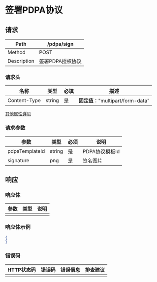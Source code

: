 # 签署PDPA协议

## 请求

| Path        | /pdpa/sign       |
| ----------- | ---------------- |
| Method      | POST             |
| Description | 签署PDPA授权协议 |

### 请求头

| 名称         | 类型   | 必填 | 描述                              |
| ------------ | ------ | ---- | --------------------------------- |
| Content-Type | string | 是   | **固定值**："multipart/form-data" |

[其他属性详见](../header.md)

### 请求参数

| 参数           | 类型   | 必须 | 说明           |
| -------------- | ------ | ---- | -------------- |
| pdpaTemplateId | string | 是   | PDPA协议模板Id |
| signature      | png    | 是   | 签名图片       |

## 响应

### 响应体

| 参数 | 类型 | 说明 |
| ---- | ---- | ---- |
|      |      |      |

### 响应体示例

```json
{
}
```

### 错误码

| HTTP状态码 | 错误码 | 错误信息 | 排查建议 |
| ---------- | ------ | -------- | -------- |
|            |        |          |          |

